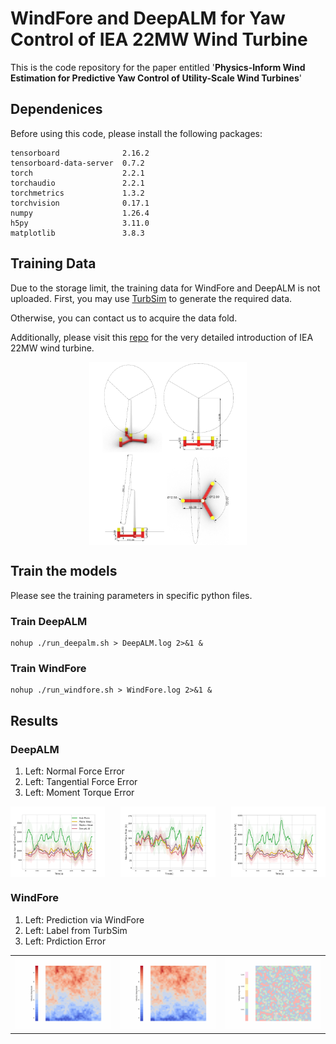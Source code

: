 # WindFore and DeepALM for Yaw Control of IEA 22MW Wind Turbine

This is the code repository for the paper entitled '**Physics-Inform Wind Estimation for Predictive Yaw Control of Utility-Scale Wind Turbines**'

## Dependenices
Before using this code, please install the following packages:
```
tensorboard              2.16.2
tensorboard-data-server  0.7.2
torch                    2.2.1
torchaudio               2.2.1
torchmetrics             1.3.2
torchvision              0.17.1
numpy                    1.26.4
h5py                     3.11.0
matplotlib               3.8.3
```

## Training Data
Due to the storage limit, the training data for WindFore and DeepALM is not uploaded.
First, you may use [TurbSim](https://www.nrel.gov/wind/nwtc/turbsim.html) to generate the required data.

Otherwise, you can contact us to acquire the data fold. 

Additionally, please visit this [repo](https://github.com/IEAWindTask37/IEA-22-280-RWT) for the very detailed introduction of IEA 22MW wind turbine. 

<div style="display: flex; justify-content: center;">
    <img src="Fig/IEA22MW.png" alt="IEA22MW" style="width: 50%;">
</div>

## Train the models

Please see the training parameters in specific python files. 

### Train DeepALM

```
nohup ./run_deepalm.sh > DeepALM.log 2>&1 &
```

### Train WindFore

```
nohup ./run_windfore.sh > WindFore.log 2>&1 &
```


## Results

### DeepALM

1. Left: Normal Force Error
2. Left: Tangential Force Error
3. Left: Moment Torque Error

<div style="display: flex; justify-content: space-between;">
    <img src='Fig/NormalForceError.png' alt="Normal Force Error" title="Normal Force Error" style="width: 30%;">
    <img src="Fig/TangentialForceError.png" alt="Tangential Force Error" title="Tangential Force Error" style="width: 30%;">
    <img src="Fig/MomentTorqueError.png" alt="Moment Torque Error" title="Moment Torque Error" style="width: 30%;">
</div>

### WindFore

1. Left: Prediction via WindFore
2. Left: Label from TurbSim
3. Left: Prdiction Error

| | | |
|:-------------------------:|:-------------------------:|:-------------------------:|
| ![GIF 1](Fig/pred.gif)   | ![GIF 2](Fig/label.gif)  | ![GIF 3](Fig/error.gif)  |

